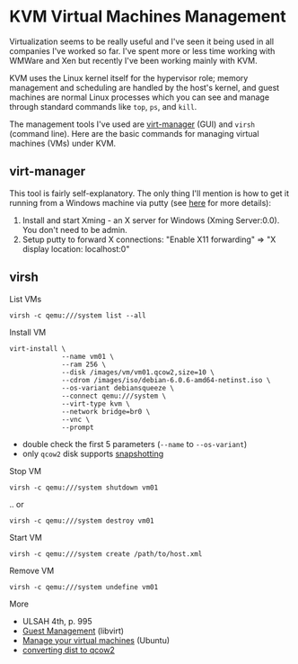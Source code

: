 # KVM Virtual Machines Management

Virtualization seems to be really useful and I've seen it being used in all companies I've worked so far. I've spent more or less time working with WMWare and Xen but recently I've been working mainly with KVM. 

KVM uses the Linux kernel itself for the hypervisor role; memory management and scheduling are handled by the host's kernel, and guest machines are normal Linux processes which you can see and manage through standard commands like `top`, `ps`, and `kill`.

The management tools I've used are <a href="http://virt-manager.org/">virt-manager</a> (GUI) and <code>virsh</code> (command line). Here are the basic commands for managing virtual machines (VMs) under KVM.

<h2>virt-manager</h2>

This tool is fairly self-explanatory. The only thing I'll mention is how to get it running from a Windows machine via putty (see <a href="http://www.math.umn.edu/systems_guide/putty_xwin32.html">here</a> for more details):

 1. Install and start Xming - an X server for Windows (Xming Server:0.0). You don't need to be admin.
 1. Setup putty to forward X connections: "Enable X11 forwarding" => "X display location: localhost:0"

## virsh

List VMs

    virsh -c qemu:///system list --all

Install VM

    virt-install \
                 --name vm01 \
                 --ram 256 \
                 --disk /images/vm/vm01.qcow2,size=10 \
                 --cdrom /images/iso/debian-6.0.6-amd64-netinst.iso \
                 --os-variant debiansqueeze \
                 --connect qemu:///system \
                 --virt-type kvm \
                 --network bridge=br0 \
                 --vnc \
                 --prompt
                 
* double check the first 5 parameters (`--name` to `--os-variant`)
* only `qcow2` disk supports [snapshotting](http://wiki.libvirt.org/page/VM_lifecycle#Taking_a_Snapshot_of_a_guest_domain)

Stop VM

    virsh -c qemu:///system shutdown vm01

.. or
    
    virsh -c qemu:///system destroy vm01
    
Start VM

    virsh -c qemu:///system create /path/to/host.xml

Remove VM

    virsh -c qemu:///system undefine vm01
    
More

* ULSAH 4th, p. 995
* [Guest Management](http://wiki.libvirt.org/page/Main_Page#Guest_Management) (libvirt)
* [Manage your virtual machines](https://help.ubuntu.com/community/KVM/Managing) (Ubuntu)
* [converting dist to qcow2](http://forums.fedoraforum.org/showthread.php?t=260126)
